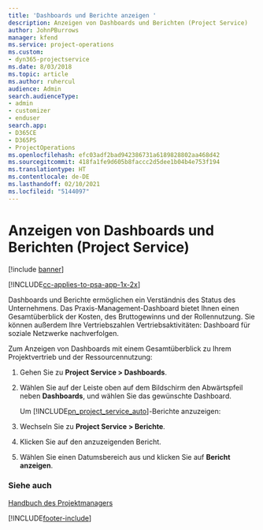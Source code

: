 ```yaml
---
title: 'Dashboards und Berichte anzeigen '
description: Anzeigen von Dashboards und Berichten (Project Service)
author: JohnPBurrows
manager: kfend
ms.service: project-operations
ms.custom:
- dyn365-projectservice
ms.date: 8/03/2018
ms.topic: article
ms.author: ruhercul
audience: Admin
search.audienceType:
- admin
- customizer
- enduser
search.app:
- D365CE
- D365PS
- ProjectOperations
ms.openlocfilehash: efc03adf2bad942386731a6189828802aa468d42
ms.sourcegitcommit: 418fa1fe9d605b8faccc2d5dee1b04b4e753f194
ms.translationtype: HT
ms.contentlocale: de-DE
ms.lasthandoff: 02/10/2021
ms.locfileid: "5144097"
---
```

# <a name="view-dashboards-and-reports-project-service"></a>Anzeigen von Dashboards und Berichten (Project Service)

[!include [banner](../includes/psa-now-project-operations.md)]

[!INCLUDE[cc-applies-to-psa-app-1x-2x](../includes/cc-applies-to-psa-app-1x-2x.md)]

Dashboards und Berichte ermöglichen ein Verständnis des Status des Unternehmens. Das Praxis-Management-Dashboard bietet Ihnen einen Gesamtüberblick der Kosten, des Bruttogewinns und der Rollennutzung. Sie können außerdem Ihre Vertriebszahlen Vertriebsaktivitäten: Dashboard für soziale Netzwerke nachverfolgen.  
  
 Zum Anzeigen von Dashboards mit einem Gesamtüberblick zu Ihrem Projektvertrieb und der Ressourcennutzung:  
  
1. Gehen Sie zu **Project Service > Dashboards**.  
  
2. Wählen Sie auf der Leiste oben auf dem Bildschirm den Abwärtspfeil neben **Dashboards**, und wählen Sie das gewünschte Dashboard.  
  
   Um [!INCLUDE[pn_project_service_auto](../includes/pn-project-service-auto.md)]-Berichte anzuzeigen:  
  
3. Wechseln Sie zu **Project Service > Berichte**.  
  
4. Klicken Sie auf den anzuzeigenden Bericht.  
  
5. Wählen Sie einen Datumsbereich aus und klicken Sie auf **Bericht anzeigen**.  
  
### <a name="see-also"></a>Siehe auch  
 [Handbuch des Projektmanagers](../psa/project-manager-guide.md)


[!INCLUDE[footer-include](../includes/footer-banner.md)]